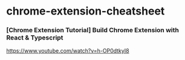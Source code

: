 # chrome-extension-cheatsheet

### [Chrome Extension Tutorial] Build Chrome Extension with React & Typescript
https://www.youtube.com/watch?v=h-OP0dtkyI8

